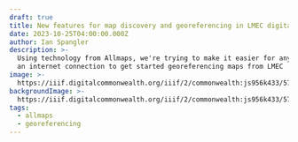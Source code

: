 ```yaml
---
draft: true
title: New features for map discovery and georeferencing in LMEC digital collections
date: 2023-10-25T04:00:00.000Z
author: Ian Spangler
description: >-
  Using technology from Allmaps, we're trying to make it easier for anyone with
  an internet connection to get started georeferencing maps from LMEC
image: >-
  https://iiif.digitalcommonwealth.org/iiif/2/commonwealth:js956k433/574,619,8069,5665/pct:20/0/default.jpg
backgroundImage: >-
  https://iiif.digitalcommonwealth.org/iiif/2/commonwealth:js956k433/574,619,8069,5665/pct:20/0/default.jpg
tags:
  - allmaps
  - georeferencing
---
```


